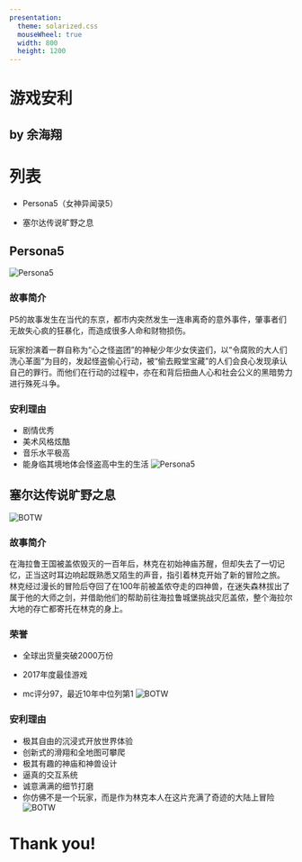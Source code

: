 ```yaml
---
presentation:
  theme: solarized.css
  mouseWheel: true
  width: 800
  height: 1200
---
```

<!-- slide -->
# 游戏安利

## by 余海翔
<!-- slide -->
# 列表
- Persona5（女神异闻录5）


- 塞尔达传说旷野之息
<!-- slide -->
## Persona5

![Persona5](http://tiebapic.baidu.com/forum/w%3D580/sign=d99bd4622df33a879e6d0012f65d1018/ae7f0d30e924b899a5a32e6a79061d950b7bf688.jpg)
<!-- slide -->
### 故事简介
P5的故事发生在当代的东京，都市内突然发生一连串离奇的意外事件，肇事者们无故失心疯的狂暴化，而造成很多人命和财物损伤。

玩家扮演着一群自称为“心之怪盗团”的神秘少年少女侠盗们，以“令腐败的大人们洗心革面”为目的，发起怪盗偷心行动，被“偷去殿堂宝藏”的人们会良心发现承认自己的罪行。而他们在行动的过程中，亦在和背后扭曲人心和社会公义的黑暗势力进行殊死斗争。
<!-- slide -->

### 安利理由
- 剧情优秀
- 美术风格炫酷
- 音乐水平极高
- 能身临其境地体会怪盗高中生的生活
![Persona5](https://imgsa.baidu.com/forum/w%3D580/sign=56051ac304f41bd5da53e8fc61db81a0/7599a68f8c5494eedb04f2f127f5e0fe98257eff.jpg)
<!-- slide -->
## 塞尔达传说旷野之息

![BOTW](https://timgsa.baidu.com/timg?image&quality=80&size=b9999_10000&sec=1603571320278&di=6ca6892b1c4063b78ef21639031587e1&imgtype=0&src=http%3A%2F%2Fi0.hdslb.com%2Fbfs%2Farchive%2F1963481f9e738926b9b8a67c2a44aed4b6b5eeeb.jpg)
<!-- slide -->
### 故事简介
在海拉鲁王国被盖侬毁灭的一百年后，林克在初始神庙苏醒，但却失去了一切记忆，正当这时耳边响起既熟悉又陌生的声音，指引着林克开始了新的冒险之旅。
林克经过漫长的冒险后夺回了在100年前被盖侬夺走的四神兽，在迷失森林拔出了属于他的大师之剑，并借助他们的帮助前往海拉鲁城堡挑战灾厄盖侬，整个海拉尔大地的存亡都寄托在林克的身上。
<!-- slide -->
### 荣誉
- 全球出货量突破2000万份

- 2017年度最佳游戏

- mc评分97，最近10年中位列第1
![BOTW](https://timgsa.baidu.com/timg?image&quality=80&size=b9999_10000&sec=1603572357031&di=cb60d60e44052d653ce075ac8e9eb757&imgtype=0&src=http%3A%2F%2Fnews.yxrb.net%2Fuploadfile%2F2017%2F0303%2F20170303024424503.jpg)
<!-- slide -->
### 安利理由
- 极其自由的沉浸式开放世界体验
- 创新式的滑翔和全地图可攀爬
- 极其有趣的神庙和神兽设计
- 逼真的交互系统
- 诚意满满的细节打磨
- 你仿佛不是一个玩家，而是作为林克本人在这片充满了奇迹的大陆上冒险
![BOTW](https://images.ali213.net/picfile/pic/2018/02/02/584_20180202101048518.jpg)
<!-- slide -->
# Thank you!
